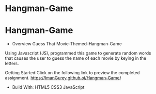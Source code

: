 # Hangman-Game

# Hangman-Game
* Overview
Guess That Movie-Themed-Hangman-Game

Using Javascript (JS),  programmed this game to generate random words that causes the user to guess the name of each movie by keying in the letters.

Getting Started
Click on the following link to preview the completed assignment.
https://ImanGurey.github.oi/Hangman-Game/

* Build With:
HTML5
CSS3
JavaScript

